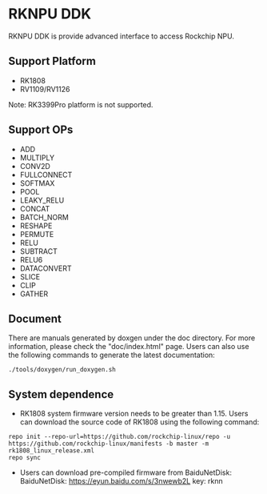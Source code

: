 # RKNPU DDK
  RKNPU DDK is provide advanced interface to access Rockchip NPU.

## Support Platform

- RK1808
- RV1109/RV1126

Note: RK3399Pro platform is not supported.

## Support OPs
- ADD
- MULTIPLY
- CONV2D
- FULLCONNECT
- SOFTMAX
- POOL
- LEAKY_RELU
- CONCAT
- BATCH_NORM
- RESHAPE
- PERMUTE
- RELU
- SUBTRACT
- RELU6
- DATACONVERT
- SLICE
- CLIP
- GATHER

## Document
There are manuals generated by doxgen under the doc directory. For more information, please check the "doc/index.html" page.
Users can also use the following commands to generate the latest documentation:
```
./tools/doxygen/run_doxygen.sh
```


## System dependence
 - RK1808 system firmware version needs to be greater than 1.15. Users can download the source code of RK1808 using the following command:
 ```
 repo init --repo-url=https://github.com/rockchip-linux/repo -u https://github.com/rockchip-linux/manifests -b master -m rk1808_linux_release.xml
 repo sync
```

- Users can download pre-compiled firmware from BaiduNetDisk:
BaiduNetDisk: https://eyun.baidu.com/s/3nwewb2L key: rknn
